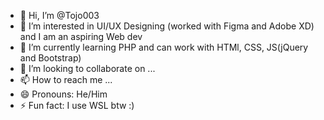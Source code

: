 - 👋 Hi, I’m @Tojo003
- 👀 I’m interested in UI/UX Designing (worked with Figma and  Adobe XD) and I am an aspiring Web dev
- 🌱 I’m currently learning PHP and can work with HTMl, CSS, JS(jQuery and Bootstrap)
- 💞️ I’m looking to collaborate on ...
- 📫 How to reach me ...
- 😄 Pronouns: He/Him
- ⚡ Fun fact: I use WSL btw :)

<!---
Tojo003/Tojo003 is a ✨ special ✨ repository because its `README.md` (this file) appears on your GitHub profile.
You can click the Preview link to take a look at your changes.
--->
